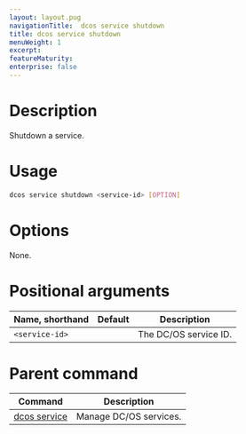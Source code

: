 ```yaml
---
layout: layout.pug
navigationTitle:  dcos service shutdown
title: dcos service shutdown
menuWeight: 1
excerpt:
featureMaturity:
enterprise: false
---
```


<!-- This source repo for this topic is https://github.com/dcos/dcos-docs -->


# Description
Shutdown a service.

# Usage

```bash
dcos service shutdown <service-id> [OPTION]
```

# Options

None. 

# Positional arguments

| Name, shorthand | Default | Description |
|---------|-------------|-------------|
| `<service-id>`   |             | The DC/OS service ID. |

# Parent command

| Command | Description |
|---------|-------------|
| [dcos service](/1.11/cli/command-reference/dcos-service/)   | Manage DC/OS services. | 
